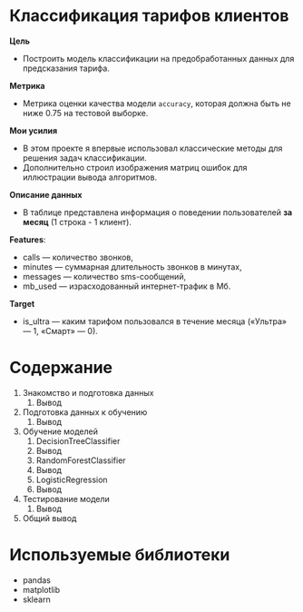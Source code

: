 # Классификация тарифов клиентов

**Цель**
* Построить модель классификации на предобработанных данных для предсказания тарифа.

**Метрика**
* Метрика оценки качества модели `accuracy`, которая должна быть не ниже 0.75 на тестовой выборке.


**Мои усилия**
* В этом проекте я впервые использовал классические методы для решения задач классификации.
* Дополнительно строил изображения матриц ошибок для иллюстрации вывода алгоритмов.



**Описание данных**

* В таблице представлена информация о поведении пользователей **за месяц** (1 строка - 1 клиент).

**Features**:
* сalls — количество звонков,
* minutes — суммарная длительность звонков в минутах,
* messages — количество sms-сообщений,
* mb_used — израсходованный интернет-трафик в Мб.

**Target**
* is_ultra — каким тарифом пользовался в течение месяца («Ультра» — 1, «Смарт» — 0).






# Содержание
1.  Знакомство и подготовка данных
    1. Вывод
2. Подготовка данных к обучению
    1. Вывод 
3. Обучение моделей
      1. DecisionTreeClassifier
      2. Вывод
      3. RandomForestClassifier
      4. Вывод
      5. LogisticRegression
      6. Вывод 
4. Тестирование модели
    1. Вывод 
6. Общий вывод


# Используемые библиотеки
* pandas
* matplotlib
* sklearn
